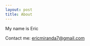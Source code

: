 ```yaml
---
layout: post
title: About
---
```


My name is Eric

Contact me: [ericmiranda7@gmail.com](mailto:ericmiranda7@gmail.com)
